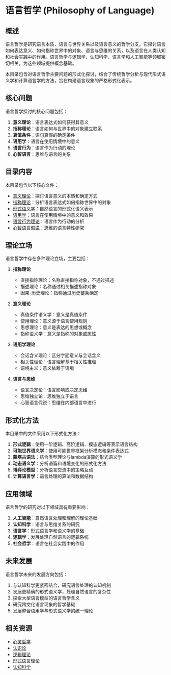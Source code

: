 # 语言哲学 (Philosophy of Language)

## 概述

语言哲学是研究语言本质、语言与世界关系以及语言意义的哲学分支。它探讨语言如何表达意义、如何指称世界中的对象、语言与思维的关系，以及语言在人类认知和社会实践中的作用。语言哲学与逻辑学、认知科学、语言学和人工智能等领域密切相关，为这些领域提供概念基础。

本目录包含对语言哲学主要问题的形式化探讨，结合了传统哲学分析与现代形式语义学和计算语言学的方法，旨在构建语言现象的严格形式化表示。

## 核心问题

语言哲学探讨的核心问题包括：

1. **意义理论**：语言表达式如何获得其意义
2. **指称理论**：语言如何与世界中的对象建立联系
3. **真值条件**：语句真假的确定条件
4. **语用学**：语言在使用情境中的意义
5. **语言行为**：语言作为行动的理论
6. **心智语言**：思维与语言的关系

## 目录内容

本目录包含以下核心文件：

- [意义理论](./01_Theories_of_Meaning.md)：探讨语言意义的本质和确定方式
- [指称理论](./02_Reference_Theory.md)：分析语言表达式如何指称世界中的对象
- [形式语义学](./03_Formal_Semantics.md)：自然语言的形式化语义表示
- [语用学](./04_Pragmatics.md)：语言在使用情境中的意义和效果
- [语言行为理论](./05_Speech_Act_Theory.md)：语言作为行动的分析
- [心智语言假说](./06_Language_of_Thought.md)：思维的语言特性研究

## 理论立场

语言哲学中存在多种理论立场，主要包括：

1. **指称理论**
   - 直接指称理论：名称直接指称对象，不通过描述
   - 描述理论：名称通过相关描述指称对象
   - 因果-历史理论：指称通过历史链条确定

2. **意义理论**
   - 真值条件语义学：意义是真值条件
   - 使用理论：意义源于语言使用规则
   - 思想理论：意义是表达的思想或概念
   - 指称语义学：意义是指称的对象或属性

3. **语用学理论**
   - 会话含义理论：区分字面意义与会话含义
   - 相关性理论：语言理解基于相关性推理
   - 语境主义：意义依赖于语境

4. **语言与思维**
   - 语言决定论：语言影响或决定思维
   - 思维独立论：思维独立于语言
   - 心智语言假说：思维在内部语言中进行

## 形式化方法

本目录中的文件采用以下形式化方法：

1. **形式逻辑**：使用一阶逻辑、高阶逻辑、模态逻辑等表示语言结构
2. **可能世界语义学**：使用可能世界框架分析模态和条件表达式
3. **蒙塔古语法**：结合类型理论与lambda演算的形式语义学
4. **动态语义学**：分析语篇和语境变化的形式化方法
5. **博弈论模型**：分析语言交流中的策略互动
6. **计算语言学**：语言处理的算法和数据结构

## 应用领域

语言哲学的研究对以下领域具有重要影响：

1. **人工智能**：自然语言处理和理解的理论基础
2. **认知科学**：语言与思维关系的研究
3. **语言学**：形式语言学和语义学的基础
4. **逻辑学**：发展处理自然语言的逻辑系统
5. **社会哲学**：语言在社会实践中的作用

## 未来发展

语言哲学未来的发展方向包括：

1. 与认知科学更紧密结合，研究语言处理的认知机制
2. 发展更精确的形式语义学，处理自然语言的复杂性
3. 探索大型语言模型的语言哲学含义
4. 研究跨文化语言现象的哲学基础
5. 发展整合语用学与形式语义学的统一理论

## 相关资源

- [心灵哲学](../06_Philosophy_of_Mind/README.md)
- [认识论](../02_Epistemology/README.md)
- [逻辑理论](../../03_Logic_Theory/README.md)
- [形式语言理论](../../04_Formal_Language_Theory/README.md)
- [认知科学](../../14_Cognitive_Science/README.md) 